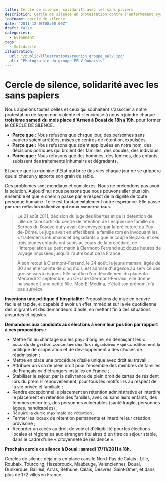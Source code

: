 ```yaml
---
title: Cercle de silence, solidarité avec les sans papiers
description: Cercle de silence en protestation contre l'enfermement systématique des sans-papiers.
leafname: cercle_de_silence
date: "2011-12-03T08:00:00Z"
draft: false
categories:
  - Événement
tags:
  - Solidarité
illustration:
  url: "/public/illustrations/reunion_groupe_eelv.jpg"
  alt: "Photographie du groupe EÉLV Douaisis"
---
```


# Cercle de silence, solidarité avec les sans papiers

Nous appelons toutes celles et ceux qui souhaitent s'associer à notre protestation de façon non violente et silencieuse à nous rejoindre chaque **troisième samedi du mois place d'Armes à Douai de 18h à 19h**, pour former le CERCLE DE SILENCE.

- **Parce que :**
  Nous refusons que chaque jour, des personnes sans papiers soient arrêtées, mises en centres de rétention, expulsées.
- **Parce que :**
  Nous refusons que soient appliquées en notre nom, des décisions politiques qui broient des familles, des couples, des individus.
- **Parce que :**
  Nous refusons que des hommes, des femmes, des enfants, subissent des traitements inhumains et dégradants.

Et parce que la machine d'État qui brise des vies chaque jour ne se grippera que si chacun y apporte son grain de sable.

Ces problèmes sont mondiaux et complexes. Nous ne prétendons pas avoir la solution. Aujourd'hui nous pensons que nous pouvons aller plus loin ensemble et que le chemin passe par le respect de la dignité de toute personne humaine. Telle est fondamentalement notre espérance. Elle passe par une réflexion collective qui nous concerne tous.

> Le 21 août 2011, décision du juge des libertés et de la détention de Lille de faire sortir du centre de rétention de Lesquin une famille de Serbes du Kosovo qui y avait été envoyée par la préfecture du Puy-de-Dôme. Le juge avait en effet libéré la famille rom en invoquant les « traitements inhumains et dégradants » que le couple Bejzaku et ses trois jeunes enfants ont subis au cours de la procédure, de l'interpellation au petit matin à Clermont-Ferrand aux douze heures de voyage imposées jusqu'à l'autre bout de la France.
>
> À son retour à Clermont-Ferrand, le 24 août, la jeune maman, âgée de 30 ans et enceinte de cinq mois, est admise d'urgence au service des grossesses à risques. Elle souffre d'un décollement du placenta. Mercredi 21 septembre, au CHU de Clermont-Ferrand, elle donne naissance à une petite fille. Mais El Medina, c'était son prénom, n'a pas survécu.

**Inventons une politique d'hospitalité :** Propositions de mise en oeuvre facile et rapide, et capable d'avoir un effet immédiat sur la vie quotidienne des migrants et des demandeurs d'asile, en mettant fin à des situations absurdes et injustes.

**Demandons aux candidats aux élections à venir leur position par rapport à ces propositions :**
- Mettre fin au chantage sur les pays d'origine, en dénonçant les « accords de gestion concertée des flux migratoires » qui conditionnent la politique de coopération et de développement à des clauses de réadmission ;
- Mettre en place une procédure d'asile unique avec droit au travail ;
- Attribuer un visa de plein droit pour l'ensemble des membres de familles de Français ou d'étrangers installés en France ;
- Stabiliser le séjour, par la délivrance de plein droit de cartes de résident lors du premier renouvellement, pour tous les motifs liés au respect de la vie privée et familiale ;
- Rendre exceptionnel le placement en rétention administrative et interdire le placement en rétention des familles, avec ou sans leurs enfants, des femmes enceintes, des personnes vulnérables (santé fragile, personnes âgées, handicapées) ;
- Réduire la durée maximale de rétention ;
- Fermer les locaux de rétention permanents et interdire leur création provisoire ;
- Accorder un accès au droit de vote et d'éligibilité pour les élections locales et régionales aux étrangers titulaires d'un titre de séjour stable, dans le cadre d'une « citoyenneté de résidence ».

**Prochain cercle de silence à Douai : samedi 17/11/2011 à 18h.**

Cercles de silence déjà mis en place dans le Nord-Pas de Calais : Lille, Roubaix, Tourcoing, Hazebrouck, Maubeuge, Valenciennes, Douai, Dunkerque, Bailleul, Arras, Béthune, Calais, Desvres, Saint-Omer, et dans plus de 172 villes en France.
